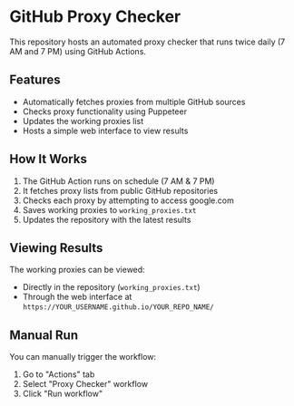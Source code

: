 # GitHub Proxy Checker

This repository hosts an automated proxy checker that runs twice daily (7 AM and 7 PM) using GitHub Actions.

## Features

- Automatically fetches proxies from multiple GitHub sources
- Checks proxy functionality using Puppeteer
- Updates the working proxies list
- Hosts a simple web interface to view results

## How It Works

1. The GitHub Action runs on schedule (7 AM & 7 PM)
2. It fetches proxy lists from public GitHub repositories
3. Checks each proxy by attempting to access google.com
4. Saves working proxies to `working_proxies.txt`
5. Updates the repository with the latest results

## Viewing Results

The working proxies can be viewed:
- Directly in the repository (`working_proxies.txt`)
- Through the web interface at `https://YOUR_USERNAME.github.io/YOUR_REPO_NAME/`

## Manual Run

You can manually trigger the workflow:
1. Go to "Actions" tab
2. Select "Proxy Checker" workflow
3. Click "Run workflow"
